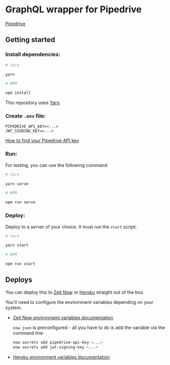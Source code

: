 # GraphQL wrapper for Pipedrive

[Pipedrive](https://pipedrive.com)

## Getting started

### Install dependencies:

```bash
# Yarn

yarn

# NPM

npm install
```

This repository uses [Yarn](https://yarnpkg.com).

### Create `.env` file:

```env
PIPEDRIVE_API_KEY=<...>
JWT_SIGNING_KEY=<...>
```

[How to find your Pipedrive API key](https://pipedrive.readme.io/docs/how-to-find-the-api-token?utm_source=api_reference)

### Run:

For testing, you can use the following command:

```bash
# Yarn

yarn serve

# NPM

npm run serve
```

### Deploy:

Deploy to a server of your choice. It must run the `start` script:

```bash
# Yarn

yarn start

# NPM

npm run start
```

## Deploys

You can deploy this to [Zeit Now](https://zeit.co) or [Heroku](https://heroku.com) straight out of the box.

You'll need to configure the environment variables depending on your system.

- [Zeit Now environment variables documentation](https://zeit.co/docs/v2/build-step#adding-secrets)
   
    `now.json` is preconfigured - all you have to do is add the variable via the command line:

    ```bash
    now secrets add pipedrive-api-key <...>
    now secrets add jwt-signing-key <...>
    ```

- [Heroku environment variables documentation](https://devcenter.heroku.com/articles/config-vars)
